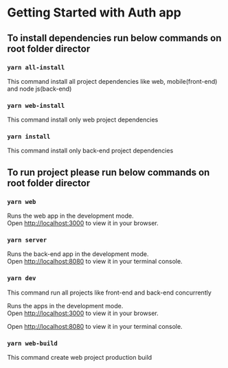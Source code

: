 # Getting Started with Auth app

## To install dependencies run below commands on root folder director

### `yarn all-install`

This command install all project dependencies like web, mobile(front-end) and node js(back-end)

### `yarn web-install`

This command install only web project dependencies

### `yarn install`

This command install only back-end project dependencies

## To run project please run below commands on root folder director

### `yarn web`

Runs the web app in the development mode.\
Open [http://localhost:3000](http://localhost:3000) to view it in your browser.

### `yarn server`

Runs the back-end app in the development mode.\
Open [http://localhost:8080](http://localhost:8080) to view it in your terminal console.

### `yarn dev`

This command run all projects like front-end and back-end concurrently

Runs the apps in the development mode.\
Open [http://localhost:3000](http://localhost:3000) to view it in your browser.

Open [http://localhost:8080](http://localhost:8080) to view it in your terminal console.

### `yarn web-build`

This command create web project production build
